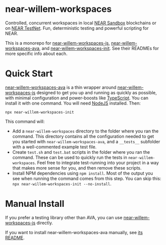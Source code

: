 near-willem-workspaces
===============

Controlled, concurrent workspaces in local [NEAR Sandbox](https://github.com/near/sandbox) blockchains or on [NEAR TestNet](https://docs.near.org/docs/concepts/networks). Fun, deterministic testing and powerful scripting for NEAR.

This is a monorepo for [near-willem-workspaces-js], [near-willem-workspaces-ava], and [near-willem-workspaces-init]. See their READMEs for more specific info about each.

  [near-willem-workspaces-js]: ./packages/js
  [near-willem-workspaces-ava]: ./packages/ava
  [near-willem-workspaces-init]: ./packages/init


Quick Start
===========

[near-willem-workspaces-ava] is a thin wrapper around [near-willem-workspaces-js] designed to get you up and running as quickly as possible, with minimal configuration and power-boosts like [TypeScript](https://www.typescriptlang.org/). You can install it with one command. You will need [NodeJS](https://nodejs.dev/) installed. Then:

    npx near-willem-workspaces-init

This command will:

* Add a `near-willem-workspaces` directory to the folder where you ran the command. This directory contains all the configuration needed to get you started with `near-willem-workspaces-ava`, and a `__tests__` subfolder with a well-commented example test file.
* Create `test.sh` and `test.bat` scripts in the folder where you ran the command. These can be used to quickly run the tests in `near-willem-workspaces`. Feel free to integrate test-running into your project in a way that makes more sense for you, and then remove these scripts.
* Install NPM dependencies using `npm install`. Most of the output you see when running the command comes from this step. You can skip this: `npx near-willem-workspaces-init --no-install`.


Manual Install
==============

If you prefer a testing library other than AVA, you can use [near-willem-workspaces-js] directly.

If you want to install near-willem-workspaces-ava manually, see [its README][near-willem-workspaces-ava].